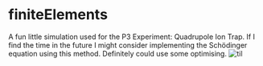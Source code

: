 # finiteElements
A fun little simulation used for the P3 Experiment: Quadrupole Ion Trap. If I find the time in the future I might consider implementing the Schödinger equation using this method. Definitely could use some optimising. 
![til](./517.gif)
